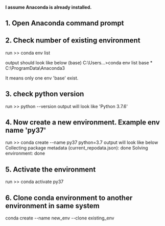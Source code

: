 #### I assume Anaconda is already installed. 

## 1. Open Anaconda command prompt
## 2. Check number of existing environment
   run >> conda env list

output should look like below 
(base) C:\Users\...>conda env list
base                  *  C:\ProgramData\Anaconda3

It means only one env 'base' exist. 

## 3. check python version
   run >> python --version
output will look like 'Python 3.7.6'

## 4. Now create a new environment. Example env name 'py37'
run >> conda create --name py37 python=3.7
output will look like below 
Collecting package metadata (current_repodata.json): done
Solving environment: done

## 5. Activate the environment 
run >> conda activate py37

## 6. Clone conda environment to another environment in same system

conda create --name new_env --clone existing_env

